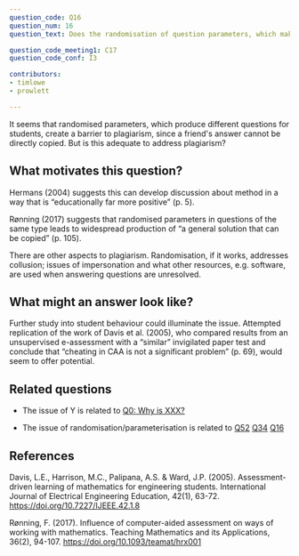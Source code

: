 ```yaml
---
question_code: Q16 
question_num: 16 
question_text: Does the randomisation of question parameters, which makes sharing answers between students difficult, adequately address plagiarism? 

question_code_meeting1: C17 
question_code_conf: I3 

contributors: 
- timlowe
- prowlett

---
```

It seems that randomised parameters, which produce different questions for students, create a barrier to plagiarism, since a friend's answer cannot be directly copied. But is this adequate to address plagiarism?

## What motivates this question?

Hermans (2004) suggests this can develop discussion about method in a way that is “educationally far more positive” (p. 5). 

Rønning (2017) suggests that randomised parameters in questions of the same type leads to widespread production of “a general solution that can be copied” (p. 105). 

There are other aspects to plagiarism. Randomisation, if it works, addresses collusion; issues of impersonation and what other resources, e.g. software, are used when answering questions are unresolved.

## What might an answer look like?

Further study into student behaviour could illuminate the issue. Attempted replication of the work of Davis et al. (2005), who compared results from an unsupervised e-assessment with a “similar” invigilated paper test and conclude that “cheating in CAA is not a significant problem” (p. 69), would seem to offer potential.

## Related questions

* The issue of Y is related to [Q0: Why is XXX?](Q0)

* The issue of randomisation/parameterisation is related to [Q52](Q52) [Q34](Q34) [Q16](Q16)

## References

Davis, L.E., Harrison, M.C., Palipana, A.S. & Ward, J.P. (2005). Assessment-driven learning of mathematics for engineering students. International Journal of Electrical Engineering Education, 42(1), 63-72. https://doi.org/10.7227/IJEEE.42.1.8

Rønning, F. (2017). Influence of computer-aided assessment on ways of working with mathematics. Teaching Mathematics and its Applications, 36(2), 94-107. https://doi.org/10.1093/teamat/hrx001

